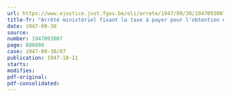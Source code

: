 ```yaml
---
url: https://www.ejustice.just.fgov.be/eli/arrete/1947/09/30/1947093007/justel
title-fr: "Arrêté ministériel fixant la taxe à payer pour l'obtention d'une licence autorisant la recherche et la cueillette du naissain de moules sur les ouvrages de la côte belge"
date: 1947-09-30
source:
number: 1947093007
page: 888888
case: 1947-09-30/07
publication: 1947-10-11
starts:
modifies:
pdf-original:
pdf-consolidated:
---
```


